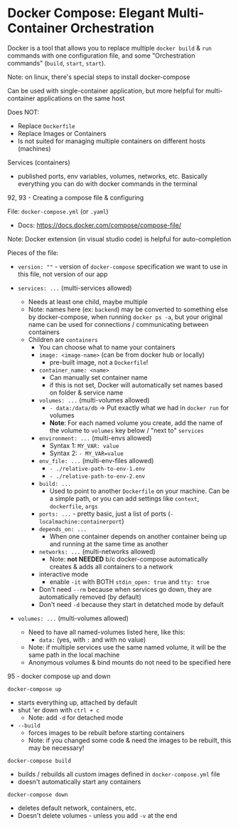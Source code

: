 # Docker Compose: Elegant Multi-Container Orchestration

Docker is a tool that allows you to replace multiple `docker build` & `run` commands with one configuration file, and some "Orchestration commands" (`build`, `start`, `start`).

Note: on linux, there's special steps to install docker-compose

Can be used with single-container application, but more helpful for multi-container applications on the same host

Does NOT:

-   Replace `Dockerfile`
-   Replace Images or Containers
-   Is not suited for managing multiple containers on different hosts (machines)

Services (containers)

-   published ports, env variables, volumes, networks, etc. Basically everything you can do with docker commands in the terminal

92, 93 - Creating a compose file & configuring

File: `docker-compose.yml` (or `.yaml`)

-   Docs: https://docs.docker.com/compose/compose-file/

Note: Docker extension (in visual studio code) is helpful for auto-completion

Pieces of the file:

-   `version: ""` - version of `docker-compose` specification we want to use in this file, not version of our app

-   `services: ...` (multi-services allowed)
    -   Needs at least one child, maybe multiple
    -   Note: names here (ex: `backend`) may be converted to something else by docker-compose, when running `docker ps -a`, but your original name can be used for connections / communicating between containers
    -   Children are `containers`
        -   You can choose what to name your containers
        -   `image: <image-name>` (can be from docker hub or locally)
            -   pre-built image, not a `Dockerfile`!
        -   `container_name: <name>`
            -   Can manually set container name
            -   if this is not set, Docker will automatically set names based on folder & service name
        -   `volumes: ...` (multi-volumes allowed)
            -   `- data:/data/db` -> Put exactly what we had in `docker run` for volumes
            -   **Note**: For each named volume you create, add the name of the volume to `volumes` key below / "next to" `services`
        -   `environment: ...` (multi-envs allowed)
            -   Syntax 1: `MY_VAR: value`
            -   Syntax 2: `- MY_VAR=value`
        -   `env_file: ...` (multi-env-files allowed)
            -   `- ./relative-path-to-env-1.env`
            -   `- ./relative-path-to-env-2.env`
        -   `build: ...`
            -   Used to point to another `Dockerfile` on your machine. Can be a simple path, or you can add settings like `context`, `dockerfile`, `args`
        -   `ports: ...` - pretty basic, just a list of ports (`- localmachine:containerport`)
        -   `depends_on: ...`
            -   When one container depends on another container being up and running at the same time as another
        -   `networks: ...` (multi-networks allowed)
            -   Note: **not NEEDED** b/c docker-compose automatically creates & adds all containers to a network
        -   interactive mode
            -   enable `-it` with BOTH `stdin_open: true` and `tty: true`
        -   Don't need `--rm` because when services go down, they are automatically removed (by default)
        -   Don't need `-d` because they start in detatched mode by default
-   `volumes: ...` (multi-volumes allowed)
    -   Need to have all named-volumes listed here, like this:
        -   `data:` (yes, with `:` and with no value)
    -   Note: if multiple services use the same named volume, it will be the same path in the local machine
    -   Anonymous volumes & bind mounts do not need to be specified here

95 - docker compose up and down

`docker-compose up`

-   starts everything up, attached by default
-   shut 'er down with `ctrl + c`
    -   Note: add `-d` for detached mode
-   `--build`
    -   forces images to be rebuilt before starting containers
    -   Note: if you changed some code & need the images to be rebuilt, this may be necessary!

`docker-compose build`

-   builds / rebuilds all custom images defined in `docker-compose.yml` file
-   doesn't automatically start any containers

`docker-compose down`

-   deletes default network, containers, etc.
-   Doesn't delete volumes - unless you add `-v` at the end

